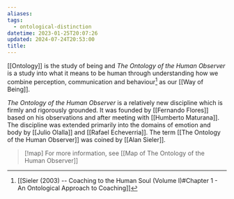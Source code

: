 ```yaml
---
aliases: 
tags:
  - ontological-distinction
datetime: 2023-01-25T20:07:26
updated: 2024-07-24T20:53:00
title:
---
```

[[Ontology]] is the study of being and *The Ontology of the Human Observer* is a study into what it means to be human through understanding how we combine perception, communication and behaviour[^1] as our [[Way of Being]].

*The Ontology of the Human Observer* is a relatively new discipline which is firmly and rigorously grounded. It was founded by [[Fernando Flores]] based on his observations and after meeting with [[Humberto Maturana]]. The discipline was extended primarily into the domains of emotion and body by [[Julio Olalla]] and [[Rafael Echeverria]]. The term [[The Ontology of the Human Observer]] was coined by [[Alan Sieler]].

> [!map] 
> For more information, see [[Map of The Ontology of the Human Observer]]

[^1]: [[Sieler (2003) -- Coaching to the Human Soul (Volume I)#Chapter 1 - An Ontological Approach to Coaching]]